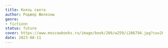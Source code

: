```yaml
---
title: Князь света
author: Роджер Желязны
genre:
- fictionn
status: future
cover: https://www.moscowbooks.ru/image/book/266/w259/i266794.jpg?cu=20180101000000
date: 2023-08-11
---
```



